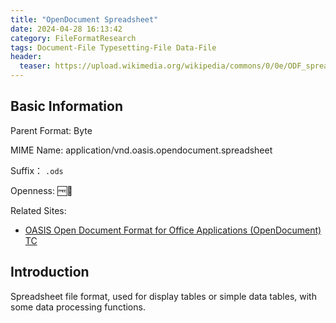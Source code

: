 ```yaml
---
title: "OpenDocument Spreadsheet"
date: 2024-04-28 16:13:42
category: FileFormatResearch
tags: Document-File Typesetting-File Data-File
header:
  teaser: https://upload.wikimedia.org/wikipedia/commons/0/0e/ODF_spreadsheet_48x48.png
---
```


## Basic Information

Parent Format: Byte

MIME Name: application/vnd.oasis.opendocument.spreadsheet

Suffix： `.ods`

Openness: 🆓📖

Related Sites:

* [OASIS Open Document Format for Office Applications (OpenDocument) TC](https://groups.oasis-open.org/communities/tc-community-home2?CommunityKey=4bf06d41-79ad-4c58-9e8e-018dc7d05da8)

## Introduction

Spreadsheet file format, used for display tables or simple data tables, with some data processing functions.
